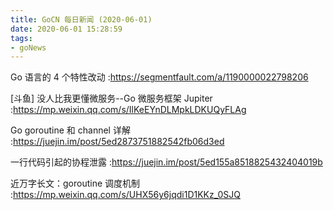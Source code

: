 ```yaml
---
title: GoCN 每日新闻 (2020-06-01)
date: 2020-06-01 15:28:59
tags:
- goNews
---
```

Go 语言的 4 个特性改动  :https://segmentfault.com/a/1190000022798206

[斗鱼] 没人比我更懂微服务--Go 微服务框架 Jupiter :https://mp.weixin.qq.com/s/IlKeEYnDLMpkLDKUQyFLAg

Go goroutine 和 channel 详解 :https://juejin.im/post/5ed2873751882542fb06d3ed

一行代码引起的协程泄露 :https://juejin.im/post/5ed155a8518825432404019b

近万字长文：goroutine 调度机制 :https://mp.weixin.qq.com/s/UHX56y6jqdi1D1KKz_0SJQ

